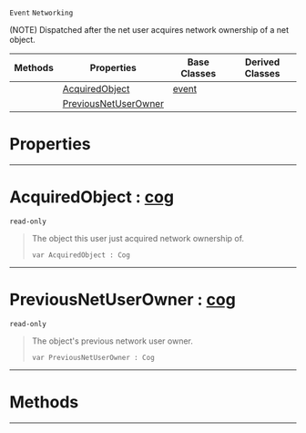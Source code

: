  `Event` `Networking`



(NOTE) Dispatched after the net user acquires network ownership of a net object.

|Methods|Properties|Base Classes|Derived Classes|
|---|---|---|---|
| |[ AcquiredObject](https://github.com/zeroengineteam/ZeroDocs/blob/master/code_reference/class_reference/netuseracquiredobjectownership.markdown#acquiredobject-zero-engi)|[event](https://github.com/zeroengineteam/ZeroDocs/blob/master/code_reference/class_reference/event.markdown)| |
| |[ PreviousNetUserOwner](https://github.com/zeroengineteam/ZeroDocs/blob/master/code_reference/class_reference/netuseracquiredobjectownership.markdown#previousnetuserowner-zer)| | |


 #  Properties


---  
 #  AcquiredObject : [cog](https://github.com/zeroengineteam/ZeroDocs/blob/master/code_reference/class_reference/cog.markdown)

 `read-only`

> The object this user just acquired network ownership of.
> ``` lang=cpp, name=Zilch
> var AcquiredObject : Cog


---  
 #  PreviousNetUserOwner : [cog](https://github.com/zeroengineteam/ZeroDocs/blob/master/code_reference/class_reference/cog.markdown)

 `read-only`

> The object's previous network user owner.
> ``` lang=cpp, name=Zilch
> var PreviousNetUserOwner : Cog


---  
 #  Methods


---  
 

 
